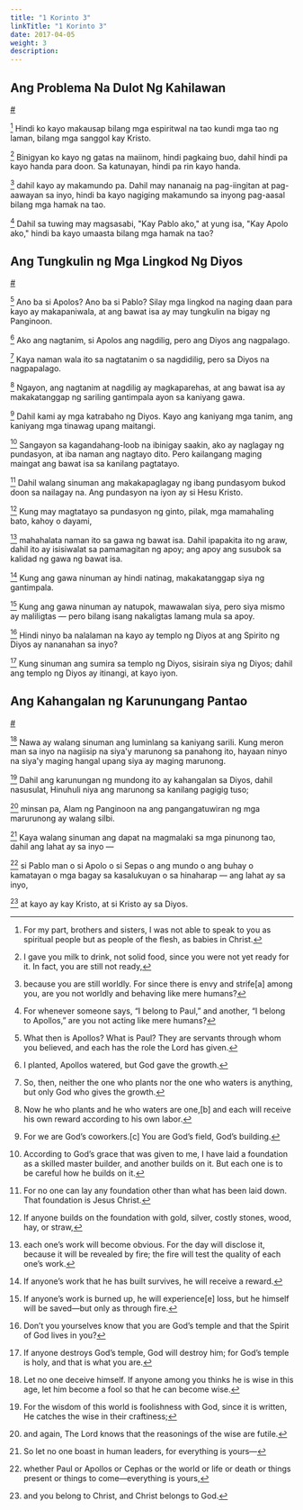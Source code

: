 ```yaml
---
title: "1 Korinto 3"
linkTitle: "1 Korinto 3"
date: 2017-04-05
weight: 3
description:
---
```


## Ang Problema Na Dulot Ng Kahilawan
[#](# "The Problem of Immaturity")

[^1] Hindi ko kayo makausap bilang mga espiritwal na tao kundi mga tao ng laman, bilang mga sanggol kay Kristo.

[^1]: For my part, brothers and sisters, I was not able to speak to you as spiritual people but as people of the flesh, as babies in Christ.

[^2] Binigyan ko kayo ng gatas na maiinom, hindi pagkaing buo, dahil hindi pa kayo handa para doon. Sa katunayan, hindi pa rin kayo handa.

[^2]: I gave you milk to drink, not solid food, since you were not yet ready for it. In fact, you are still not ready,

[^3] dahil kayo ay makamundo pa. Dahil may nananaig na pag-iingitan at pag-aawayan sa inyo, hindi ba kayo nagiging makamundo sa inyong pag-aasal bilang mga hamak na tao.

[^3]: because you are still worldly. For since there is envy and strife[a] among you, are you not worldly and behaving like mere humans?

[^4] Dahil sa tuwing may magsasabi, "Kay Pablo ako," at yung isa, "Kay Apolo ako," hindi ba kayo umaasta bilang mga hamak na tao?

[^4]: For whenever someone says, “I belong to Paul,” and another, “I belong to Apollos,” are you not acting like mere humans?

## Ang Tungkulin ng Mga Lingkod Ng Diyos
[#](# "The Role of God’s Servants")

[^5] Ano ba si Apolos? Ano ba si Pablo? Silay mga lingkod na naging daan para kayo ay makapaniwala, at ang bawat isa ay may tungkulin na bigay ng Panginoon.

[^5]: What then is Apollos? What is Paul? They are servants through whom you believed, and each has the role the Lord has given.

[^6] Ako ang nagtanim, si Apolos ang nagdilig, pero ang Diyos ang nagpalago.

[^6]: I planted, Apollos watered, but God gave the growth.

[^7] Kaya naman wala ito sa nagtatanim o sa nagdidilig, pero sa Diyos na nagpapalago.

[^7]: So, then, neither the one who plants nor the one who waters is anything, but only God who gives the growth.

[^8] Ngayon, ang nagtanim at nagdilig ay magkaparehas, at ang bawat isa ay makakatanggap ng sariling gantimpala ayon sa kaniyang gawa.

[^8]: Now he who plants and he who waters are one,[b] and each will receive his own reward according to his own labor.

[^9] Dahil kami ay mga katrabaho ng Diyos. Kayo ang kaniyang mga tanim, ang kaniyang mga tinawag upang maitangi.

[^9]: For we are God’s coworkers.[c] You are God’s field, God’s building.

[^10] Sangayon sa kagandahang-loob na ibinigay saakin, ako ay naglagay ng pundasyon, at iba naman ang nagtayo dito. Pero kailangang maging maingat ang bawat isa sa kanilang pagtatayo.

[^10]: According to God’s grace that was given to me, I have laid a foundation as a skilled master builder, and another builds on it. But each one is to be careful how he builds on it.

[^11] Dahil walang sinuman ang makakapaglagay ng ibang pundasyom bukod doon sa nailagay na. Ang pundasyon na iyon ay si Hesu Kristo.

[^11]: For no one can lay any foundation other than what has been laid down. That foundation is Jesus Christ.

[^12] Kung may magtatayo sa pundasyon ng ginto, pilak, mga mamahaling bato, kahoy o dayami,

[^12]: If anyone builds on the foundation with gold, silver, costly stones, wood, hay, or straw,

[^13] mahahalata naman ito sa gawa ng bawat isa. Dahil ipapakita ito ng araw, dahil ito ay isisiwalat sa pamamagitan ng apoy; ang apoy ang susubok sa  kalidad ng gawa ng bawat isa.

[^13]: each one’s work will become obvious. For the day will disclose it, because it will be revealed by fire; the fire will test the quality of each one’s work.

[^14] Kung ang gawa ninuman ay hindi natinag, makakatanggap siya ng gantimpala.

[^14]: If anyone’s work that he has built survives, he will receive a reward.

[^15] Kung ang gawa ninuman ay natupok, mawawalan siya, pero siya mismo ay maliligtas — pero bilang isang nakaligtas lamang mula sa apoy.

[^15]: If anyone’s work is burned up, he will experience[e] loss, but he himself will be saved—but only as through fire.

[^16] Hindi ninyo ba nalalaman na kayo ay templo ng Diyos at ang Spirito ng Diyos ay nananahan sa inyo?

[^16]: Don’t you yourselves know that you are God’s temple and that the Spirit of God lives in you?

[^17] Kung sinuman ang sumira sa templo ng Diyos, sisirain siya ng Diyos; dahil ang templo ng Diyos ay itinangi, at kayo iyon.

[^17]: If anyone destroys God’s temple, God will destroy him; for God’s temple is holy, and that is what you are.

## Ang Kahangalan ng Karunungang Pantao
[#](# "The Folly of Human Wisdom")

[^18] Nawa ay walang sinuman ang luminlang sa kaniyang sarili. Kung meron man sa inyo na nagiisip na siya'y marunong sa panahong ito, hayaan ninyo na siya'y maging hangal upang siya ay maging marunong.

[^18]: Let no one deceive himself. If anyone among you thinks he is wise in this age, let him become a fool so that he can become wise.

[^19] Dahil ang karunungan ng mundong ito ay kahangalan sa Diyos, dahil nasusulat, Hinuhuli niya ang marunong sa kanilang pagigig tuso;

[^19]: For the wisdom of this world is foolishness with God, since it is written, He catches the wise in their craftiness;

[^20] minsan pa, Alam ng Panginoon na ang pangangatuwiran ng mga marurunong ay walang silbi.

[^20]: and again, The Lord knows that the reasonings of the wise are futile.

[^21] Kaya walang sinuman ang dapat na magmalaki sa mga pinunong tao, dahil ang lahat ay sa inyo —

[^21]: So let no one boast in human leaders, for everything is yours—

[^22] si Pablo man o si Apolo o si Sepas o ang mundo o ang buhay o kamatayan o mga bagay sa kasalukuyan o sa hinaharap — ang lahat ay sa inyo,

[^22]: whether Paul or Apollos or Cephas or the world or life or death or things present or things to come—everything is yours,

[^23] at kayo ay kay Kristo, at si Kristo ay sa Diyos.

[^23]: and you belong to Christ, and Christ belongs to God.
